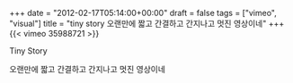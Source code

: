 +++
date = "2012-02-17T05:14:00+00:00"
draft = false
tags = ["vimeo", "visual"]
title = "tiny story 오랜만에 짧고 간결하고 간지나고 멋진 영상이네"
+++
{{< vimeo 35988721 >}}



Tiny Story

오랜만에 짧고 간결하고 간지나고 멋진 영상이네
